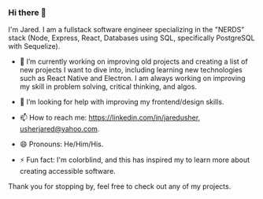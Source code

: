 ### Hi there 👋

I'm Jared. I am a fullstack software engineer specializing in the "NERDS" stack (Node, Express, React, Databases using SQL, specifically PostgreSQL with Sequelize). 

- 🔭 I’m currently working on improving old projects and creating a list of new projects I want to dive into, including learning new technologies such as React Native and Electron. I am always working on improving my skill in problem solving, critical thinking, and algos.

- 🤔 I’m looking for help with improving my frontend/design skills.

- 📫 How to reach me: https://linkedin.com/in/jaredusher, usherjared@yahoo.com.

- 😄 Pronouns: He/Him/His.

- ⚡ Fun fact: I'm colorblind, and this has inspired my to learn more about creating accessible software. 

Thank you for stopping by, feel free to check out any of my projects. 
